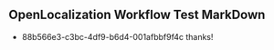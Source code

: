 ## OpenLocalization Workflow Test MarkDown
* 88b566e3-c3bc-4df9-b6d4-001afbbf9f4c thanks!

<!--HONumber=Jul16_HO2-->


